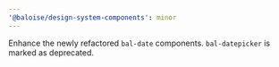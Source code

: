 ```yaml
---
'@baloise/design-system-components': minor
---
```


Enhance the newly refactored `bal-date` components. `bal-datepicker` is marked as deprecated.
